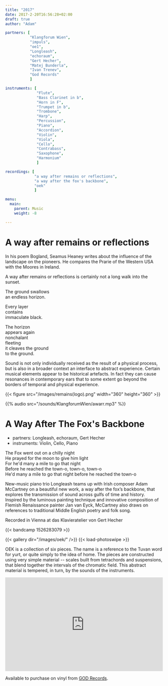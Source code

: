 ```yaml
---
title: "2017"
date: 2017-2-20T16:56:28+02:00
draft: true
author: "Adam"

partners: [
           "Klangforum Wien", 
           "impuls", 
           "oe1",
           "Longleash", 
           "echoraum", 
           "Gert Hecher",
           "Matej Bunderla", 
           "Ivan Trenev", 
           "God Records"
           ]

instruments: [
              "Flute", 
              "Bass Clarinet in b", 
              "Horn in F", 
              "Trumpet in b", 
              "Trombone", 
              "Harp", 
              "Percussion", 
              "Piano",
              "Accordion", 
              "Violin", 
              "Viola", 
              "Cello", 
              "Contrabass",
              "Saxophone",
              "Harmonium"
              ]

recordings: [
             "a way after remains or reflections",
             "a way after the fox's backbone",
             "oek"
             ]

menu:
  main:
    parent: Music
    weight: -8

---
```


# A way after remains or reflections

In his poem Bogland, Seamus Heaney writes about the influence of the landscape on the pioneers.
He compares the Prarie of the Western USA with the Moores in Ireland.

A way after remains or reflections is certainly not a long walk into the sunset.

The ground swallows<br>
an endless horizon.<br>

Every layer<br>
contains<br>
immaculate black.<br>

The horizon<br>
appears again<br>
nonchalant<br>
fleeting<br>
it cleaves the ground<br>
to the ground.<br>

Sound is not only individually received as the result of a physical process, but is also
in a broader context an interface to abstract experience. Certain musical elements appear
to be historical artefacts. In fact they can cause resonances in contemporary ears that to
some extent go beyond the borders of temporal and physical experience.

{{< figure src="/images/remains(logo).png" width="360" height="360" >}}

{{% audio src="/sounds/KlangforumWien/awarr.mp3" %}}


# A Way After The Fox's Backbone

+ partners: Longleash, echoraum, Gert Hecher
+ instruments: Violin, Cello, Piano

The Fox went out on a chilly night<br>
He prayed for the moon to give him light<br>
For he'd many a mile to go that night<br>
Before he reached the town-o, town-o, town-o<br>
He'd many a mile to go that night before he reached the town-o<br>

New-music piano trio Longleash teams up with Irish composer Adam McCartney on a beautiful new work, a way after the fox’s backbone, that explores the transmission of sound across gulfs of time and history. Inspired by the luminous painting technique and innovative composition of Flemish Renaissance painter Jan van Eyck, McCartney also draws on references to traditional Middle English poetry and folk song. 

Recorded in Vienna at das Klavieratelier von Gert Hecher

{{< bandcamp 1526283079 >}}


{{< gallery dir="/images/oek/" />}} {{< load-photoswipe >}}

OEK is a collection of six pieces.
The name is a reference to the Tuvan word for yurt,
or quite simply to the idea of home.
The pieces are constructed using very simple material --
scales built from tetrachords and suspensions,
that blend together the intervals of the chromatic field.
This abstract material is tempered, in turn, by the sounds of the instruments.

<iframe width="100%" height="300" scrolling="no" frameborder="no" allow="autoplay" src="https://w.soundcloud.com/player/?url=https%3A//api.soundcloud.com/tracks/330169780&color=%23ff5500&auto_play=false&hide_related=false&show_comments=true&show_user=true&show_reposts=false&show_teaser=true&visual=true"></iframe>

Available to purchase on vinyl from <a href="http://godrec.com/catalogue.html">GOD Records</a>.

